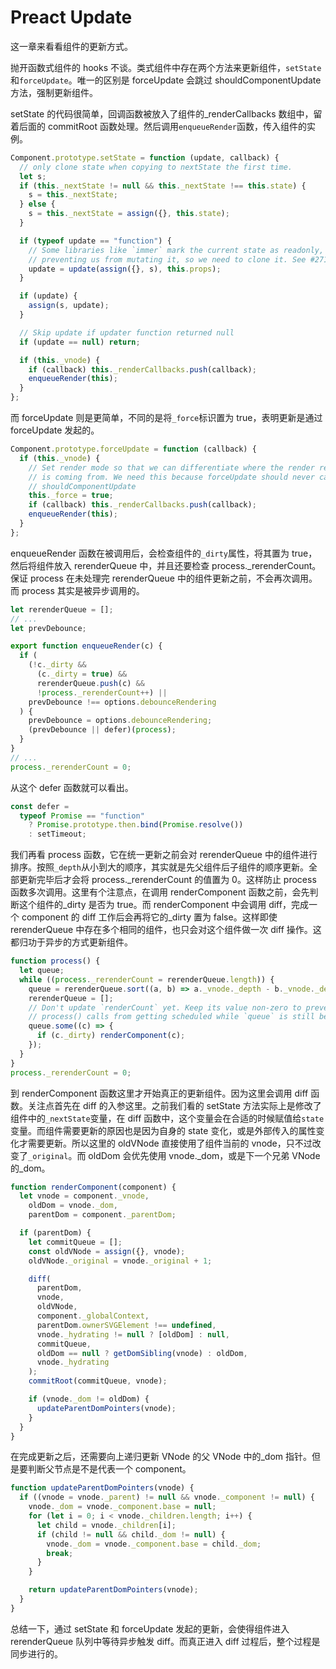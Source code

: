 # Preact Update

这一章来看看组件的更新方式。

抛开函数式组件的 hooks 不谈。类式组件中存在两个方法来更新组件，`setState`和`forceUpdate`。唯一的区别是 forceUpdate 会跳过 shouldComponentUpdate 方法，强制更新组件。

setState 的代码很简单，回调函数被放入了组件的\_renderCallbacks 数组中，留着后面的 commitRoot 函数处理。然后调用`enqueueRender`函数，传入组件的实例。

```js
Component.prototype.setState = function (update, callback) {
  // only clone state when copying to nextState the first time.
  let s;
  if (this._nextState != null && this._nextState !== this.state) {
    s = this._nextState;
  } else {
    s = this._nextState = assign({}, this.state);
  }

  if (typeof update == "function") {
    // Some libraries like `immer` mark the current state as readonly,
    // preventing us from mutating it, so we need to clone it. See #2716
    update = update(assign({}, s), this.props);
  }

  if (update) {
    assign(s, update);
  }

  // Skip update if updater function returned null
  if (update == null) return;

  if (this._vnode) {
    if (callback) this._renderCallbacks.push(callback);
    enqueueRender(this);
  }
};
```

而 forceUpdate 则是更简单，不同的是将`_force`标识置为 true，表明更新是通过 forceUpdate 发起的。

```js
Component.prototype.forceUpdate = function (callback) {
  if (this._vnode) {
    // Set render mode so that we can differentiate where the render request
    // is coming from. We need this because forceUpdate should never call
    // shouldComponentUpdate
    this._force = true;
    if (callback) this._renderCallbacks.push(callback);
    enqueueRender(this);
  }
};
```

enqueueRender 函数在被调用后，会检查组件的`_dirty`属性，将其置为 true，然后将组件放入 rerenderQueue 中，并且还要检查 process.\_rerenderCount。保证 process 在未处理完 rerenderQueue 中的组件更新之前，不会再次调用。而 process 其实是被异步调用的。

```js
let rerenderQueue = [];
// ...
let prevDebounce;

export function enqueueRender(c) {
  if (
    (!c._dirty &&
      (c._dirty = true) &&
      rerenderQueue.push(c) &&
      !process._rerenderCount++) ||
    prevDebounce !== options.debounceRendering
  ) {
    prevDebounce = options.debounceRendering;
    (prevDebounce || defer)(process);
  }
}
// ...
process._rerenderCount = 0;
```

从这个 defer 函数就可以看出。

```js
const defer =
  typeof Promise == "function"
    ? Promise.prototype.then.bind(Promise.resolve())
    : setTimeout;
```

我们再看 process 函数，它在统一更新之前会对 rerenderQueue 中的组件进行排序。按照`_depth`从小到大的顺序，其实就是先父组件后子组件的顺序更新。全部更新完毕后才会将 process.\_rerenderCount 的值置为 0。这样防止 process 函数多次调用。这里有个注意点，在调用 renderComponent 函数之前，会先判断这个组件的\_dirty 是否为 true。而 renderComponent 中会调用 diff，完成一个 component 的 diff 工作后会再将它的\_dirty 置为 false。这样即使 rerenderQueue 中存在多个相同的组件，也只会对这个组件做一次 diff 操作。这都归功于异步的方式更新组件。

```js
function process() {
  let queue;
  while ((process._rerenderCount = rerenderQueue.length)) {
    queue = rerenderQueue.sort((a, b) => a._vnode._depth - b._vnode._depth);
    rerenderQueue = [];
    // Don't update `renderCount` yet. Keep its value non-zero to prevent unnecessary
    // process() calls from getting scheduled while `queue` is still being consumed.
    queue.some((c) => {
      if (c._dirty) renderComponent(c);
    });
  }
}
process._rerenderCount = 0;
```

到 renderComponent 函数这里才开始真正的更新组件。因为这里会调用 diff 函数。关注点首先在 diff 的入参这里。之前我们看的 setState 方法实际上是修改了组件中的`_nextState`变量，在 diff 函数中，这个变量会在合适的时候赋值给`state`变量。而组件需要更新的原因也是因为自身的 state 变化，或是外部传入的属性变化才需要更新。所以这里的 oldVNode 直接使用了组件当前的 vnode，只不过改变了`_original`。而 oldDom 会优先使用 vnode.\_dom，或是下一个兄弟 VNode 的\_dom。

```js
function renderComponent(component) {
  let vnode = component._vnode,
    oldDom = vnode._dom,
    parentDom = component._parentDom;

  if (parentDom) {
    let commitQueue = [];
    const oldVNode = assign({}, vnode);
    oldVNode._original = vnode._original + 1;

    diff(
      parentDom,
      vnode,
      oldVNode,
      component._globalContext,
      parentDom.ownerSVGElement !== undefined,
      vnode._hydrating != null ? [oldDom] : null,
      commitQueue,
      oldDom == null ? getDomSibling(vnode) : oldDom,
      vnode._hydrating
    );
    commitRoot(commitQueue, vnode);

    if (vnode._dom != oldDom) {
      updateParentDomPointers(vnode);
    }
  }
}
```

在完成更新之后，还需要向上递归更新 VNode 的父 VNode 中的\_dom 指针。但是要判断父节点是不是代表一个 component。

```js
function updateParentDomPointers(vnode) {
  if ((vnode = vnode._parent) != null && vnode._component != null) {
    vnode._dom = vnode._component.base = null;
    for (let i = 0; i < vnode._children.length; i++) {
      let child = vnode._children[i];
      if (child != null && child._dom != null) {
        vnode._dom = vnode._component.base = child._dom;
        break;
      }
    }

    return updateParentDomPointers(vnode);
  }
}
```

总结一下，通过 setState 和 forceUpdate 发起的更新，会使得组件进入 rerenderQueue 队列中等待异步触发 diff。而真正进入 diff 过程后，整个过程是同步进行的。
